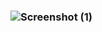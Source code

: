 ###  ![Screenshot (1)](https://github.com/user-attachments/assets/6a2a1d87-82f5-4f9f-9d21-bf667a33b134)
